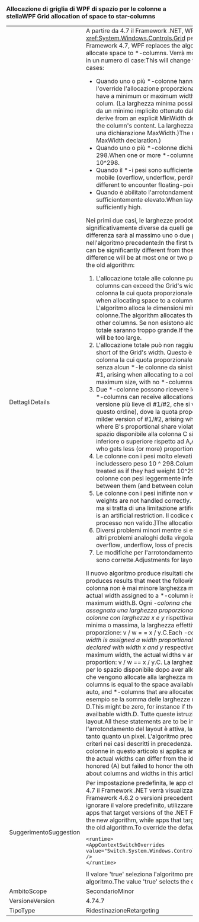 ### <a name="wpf-grid-allocation-of-space-to-star-columns"></a><span data-ttu-id="c97a5-101">Allocazione di griglia di WPF di spazio per le colonne a stella</span><span class="sxs-lookup"><span data-stu-id="c97a5-101">WPF Grid allocation of space to star-columns</span></span>

|   |   |
|---|---|
|<span data-ttu-id="c97a5-102">Dettagli</span><span class="sxs-lookup"><span data-stu-id="c97a5-102">Details</span></span>|<span data-ttu-id="c97a5-103">A partire da 4.7 il Framework .NET, WPF sostituisce l'algoritmo che <xref:System.Windows.Controls.Grid> per allocare spazio per \*-colonne.</span><span class="sxs-lookup"><span data-stu-id="c97a5-103">Starting with the .NET Framework 4.7, WPF replaces the algorithm that <xref:System.Windows.Controls.Grid> uses to allocate space to \*-columns.</span></span> <span data-ttu-id="c97a5-104">Verrà modificato l'effettiva larghezza assegnata a \*-le colonne in un numero di case:</span><span class="sxs-lookup"><span data-stu-id="c97a5-104">This will change the actual width assigned to \*-columns in a number of cases:</span></span><ul><li><span data-ttu-id="c97a5-105">Quando uno o più \*-colonne hanno anche una larghezza minima o massima che esegue l'override l'allocazione proporzionale per tale colonna.</span><span class="sxs-lookup"><span data-stu-id="c97a5-105">When one or more \*-columns also have a minimum or maximum width that overrides the proportional allocation for that colum.</span></span> <span data-ttu-id="c97a5-106">(La larghezza minima possibile derivare da una dichiarazione esplicita MinWidth o da un minimo implicito ottenuto dal contenuto della colonna.</span><span class="sxs-lookup"><span data-stu-id="c97a5-106">(The minimum width can derive from an explicit MinWidth declaration, or from an implicit minimum obtained from the column's content.</span></span> <span data-ttu-id="c97a5-107">La larghezza massima può essere definita solo in modo esplicito, da una dichiarazione MaxWidth.)</span><span class="sxs-lookup"><span data-stu-id="c97a5-107">The maximum width can only be defined explicitly, from a MaxWidth declaration.)</span></span></li><li><span data-ttu-id="c97a5-108">Quando uno o più *-colonne dichiarare un estremamente grandi *-peso, maggiore di 10 ^ 298.</span><span class="sxs-lookup"><span data-stu-id="c97a5-108">When one or more *-columns declare an extremely large *-weight, greater than 10^298.</span></span></li><li><span data-ttu-id="c97a5-109">Quando il \*-i pesi sono sufficientemente diversi che si verifichino instabilità a virgola mobile (overflow, underflow, perdita di precisione).</span><span class="sxs-lookup"><span data-stu-id="c97a5-109">When the \*-weights are sufficiently different to encounter floating-point instability (overflow, underflow, loss of precision).</span></span></li><li><span data-ttu-id="c97a5-110">Quando è abilitato l'arrotondamento del layout e il DPI effettivamente visualizzato è sufficientemente elevato.</span><span class="sxs-lookup"><span data-stu-id="c97a5-110">When layout rounding is enabled, and the effective display DPI is sufficiently high.</span></span></li></ul><span data-ttu-id="c97a5-111">Nei primi due casi, le larghezze prodotte dal nuovo algoritmo possono essere significativamente diverse da quelli generati dall'algoritmo precedente; Nell'ultimo caso, la differenza sarà al massimo uno o due pixel. Il nuovo algoritmo corregge diversi bug presente nell'algoritmo precedente:</span><span class="sxs-lookup"><span data-stu-id="c97a5-111">In the first two cases, the widths produced by the new algorithm can be significantly different from those produced by the old algorithm; in the last case, the difference will be at most one or two pixels.The new algorithm fixes several bugs present in the old algorithm:</span></span><ol><li><span data-ttu-id="c97a5-112">L'allocazione totale alle colonne può superare la larghezza della griglia.</span><span class="sxs-lookup"><span data-stu-id="c97a5-112">Total allocation to columns can exceed the Grid's width.</span></span> <span data-ttu-id="c97a5-113">Ciò può verificarsi quando si alloca spazio a una colonna la cui quota proporzionale è minore rispetto alle dimensioni minime.</span><span class="sxs-lookup"><span data-stu-id="c97a5-113">This can occur when allocating space to a column whose proportional share is less than its minimum size.</span></span> <span data-ttu-id="c97a5-114">L'algoritmo alloca le dimensioni minime, riducendo lo spazio disponibile per le altre colonne.</span><span class="sxs-lookup"><span data-stu-id="c97a5-114">The algorithm allocates the minimum size, which decreases the space available to other columns.</span></span> <span data-ttu-id="c97a5-115">Se non esistono alcun \*-le colonne a sinistra per allocare, l'allocazione totale saranno troppo grande.</span><span class="sxs-lookup"><span data-stu-id="c97a5-115">If there are no \*-columns left to allocate, the total allocation will be too large.</span></span></li><li><span data-ttu-id="c97a5-116">L'allocazione totale può non raggiungere la larghezza della griglia.</span><span class="sxs-lookup"><span data-stu-id="c97a5-116">Total allocation can fall short of the Grid's width.</span></span> <span data-ttu-id="c97a5-117">Questo è il problema doppio a #1, quando si allocare a una colonna la cui quota proporzionale è maggiore rispetto alle relative dimensioni massime, senza alcun \*-le colonne da sinistra per sfruttare la flessibilità.</span><span class="sxs-lookup"><span data-stu-id="c97a5-117">This is the dual problem to #1, arising when allocating to a column whose proportional share is greater than its maximum size, with no \*-columns left to take up the slack.</span></span></li><li><span data-ttu-id="c97a5-118">Due *-colonne possono ricevere le allocazioni ma non proporzionale al loro *-pesi.</span><span class="sxs-lookup"><span data-stu-id="c97a5-118">Two *-columns can receive allocations not proportional to their *-weights.</span></span> <span data-ttu-id="c97a5-119">Questa è una versione più lieve di #1/#2, che si verifica durante l'allocazione alle colonne \* A, B e C (in questo ordine), dove la quota proporzionale di B viola il suo vincolo min o max.</span><span class="sxs-lookup"><span data-stu-id="c97a5-119">This is a milder version of #1/#2, arising when allocating to \*-columns A, B, and C (in that order), where B's proportional share violates its min (or max) constraint.</span></span> <span data-ttu-id="c97a5-120">Come in precedenza, lo spazio disponibile alla colonna C si riduce e questa ottiene un'allocazione proporzionale inferiore o superiore rispetto ad A,</span><span class="sxs-lookup"><span data-stu-id="c97a5-120">As above, this changes the space available to column C, who gets less (or more) proportional allocation than A did,</span></span></li><li><span data-ttu-id="c97a5-121">Le colonne con i pesi molto elevati (&gt; 10 ^ 298) vengono tutti trattati come se includessero peso 10 ^ 298.</span><span class="sxs-lookup"><span data-stu-id="c97a5-121">Columns with extremely large weights (&gt; 10^298) are all treated as if they had weight 10^298.</span></span> <span data-ttu-id="c97a5-122">Le differenze proporzionali tra di esse (e tra le colonne con pesi leggermente inferiori) non vengono rispettate.</span><span class="sxs-lookup"><span data-stu-id="c97a5-122">Proportional differences between them (and between columns with slightly smaller weights) are not honored.</span></span></li><li><span data-ttu-id="c97a5-123">Le colonne con i pesi inifinte non vengono gestite correttamente.</span><span class="sxs-lookup"><span data-stu-id="c97a5-123">Columns with inifinte weights are not handled correctly.</span></span> <span data-ttu-id="c97a5-124">[In realtà non è possibile impostare un peso su infinito, ma si tratta di una limitazione artificiale.</span><span class="sxs-lookup"><span data-stu-id="c97a5-124">[Actually you can't set a weight to Infinity, but this is an artificial restriction.</span></span> <span data-ttu-id="c97a5-125">Il codice di allocazione stava tentando di gestirlo, ma in un processo non valido.]</span><span class="sxs-lookup"><span data-stu-id="c97a5-125">The allocation code was trying to handle it, but doing a bad job.]</span></span></li><li><span data-ttu-id="c97a5-126">Diversi problemi minori mentre si evita l'overflow, l'underflow, la perdita di precisione e altri problemi analoghi della virgola mobile.</span><span class="sxs-lookup"><span data-stu-id="c97a5-126">Several minor problems while avoiding overflow, underflow, loss of precision and similar floating-point issues.</span></span></li><li><span data-ttu-id="c97a5-127">Le modifiche per l'arrotondamento del layout con un DPI sufficientemente elevato non sono corrette.</span><span class="sxs-lookup"><span data-stu-id="c97a5-127">Adjustments for layout rounding are incorrect at sufficiently high DPI.</span></span></li></ol><span data-ttu-id="c97a5-128">Il nuovo algoritmo produce risultati che soddisfano i criteri seguenti: valore.</span><span class="sxs-lookup"><span data-stu-id="c97a5-128">The new algorithm produces results that meet the following criteria:A.</span></span> <span data-ttu-id="c97a5-129">L'effettiva larghezza assegnata a un \*-colonna non è mai minore larghezza minima né maggiore della larghezza massima. B.</span><span class="sxs-lookup"><span data-stu-id="c97a5-129">The actual width assigned to a \*-column is never less than its minimum width nor greater than its maximum width.B.</span></span> <span data-ttu-id="c97a5-130">Ogni <em>-colonna che non è assegnato il minimo o larghezza massima è assegnata una larghezza proporzionale al relativo <em>-peso. Precisa, se vengono dichiarate due colonne con larghezza x</em> e y</em> rispettivamente, e, se nessuna delle colonne riceve la larghezza minima o massima, la larghezza effettiva v e w assegnati alle colonne siano nella stessa proporzione: v / w = = x / y.C.</span><span class="sxs-lookup"><span data-stu-id="c97a5-130">Each <em>-column that is not assigned its minimum or maximum width is assigned a width proportional to its <em>-weight. To be precise, if two columns are declared with width x</em> and y</em> respectively, and if neither column receives its minimum or maximum width, the actual widths v and w assigned to the columns are in the same proportion: v / w == x / y.C.</span></span> <span data-ttu-id="c97a5-131">La larghezza totale allocata a &quot;proporzionale&quot; *-colonne è uguale per lo spazio disponibile dopo aver allocato alle colonne vincolate (fisso, auto, e *-le colonne che vengono allocate alla larghezza min o max).</span><span class="sxs-lookup"><span data-stu-id="c97a5-131">The total width allocated to &quot;proportional&quot; *-columns is equal to the space available after allocating to the constrained columns (fixed, auto, and *-columns that are allocated their min or max width).</span></span> <span data-ttu-id="c97a5-132">Potrebbe trattarsi di zero, ad esempio se la somma delle larghezze minime supera la larghezza availbable della griglia. D.</span><span class="sxs-lookup"><span data-stu-id="c97a5-132">This might be zero, for instance if the sum of the minimum widths exceeds the Grid's availbable width.D.</span></span> <span data-ttu-id="c97a5-133">Tutte queste istruzioni devono essere interpretati in relazione ai &quot;ideale&quot; layout.</span><span class="sxs-lookup"><span data-stu-id="c97a5-133">All these statements are to be interpreted with respect to the &quot;ideal&quot; layout.</span></span> <span data-ttu-id="c97a5-134">Quando l'arrotondamento del layout è attiva, la larghezza effettiva può differire dalla larghezza ideale tanto quanto un pixel. L'algoritmo precedente rispettata (A) ma non è riuscita rispettare gli altri criteri nei casi descritti in precedenza. Tutti gli elementi nelle colonne e larghezza delle colonne in questo articolo si applica anche a righe e altezze.</span><span class="sxs-lookup"><span data-stu-id="c97a5-134">When layout rounding is in effect, the actual widths can differ from the ideal widths by as much as one pixel.The old algorithm honored (A) but failed to honor the other criteria in the cases outlined above.Everything said about columns and widths in this article applies as well to rows and heights.</span></span>|
|<span data-ttu-id="c97a5-135">Suggerimento</span><span class="sxs-lookup"><span data-stu-id="c97a5-135">Suggestion</span></span>|<span data-ttu-id="c97a5-136">Per impostazione predefinita, le app che destinate alle versioni di .NET Framework a partire da 4.7 il Framework .NET verrà visualizzati il nuovo algoritmo, mentre le app che destinati a .NET Framework 4.6.2 o versioni precedenti verranno visualizzati l'algoritmo precedente. Per ignorare il valore predefinito, utilizzare l'impostazione di configurazione seguente:</span><span class="sxs-lookup"><span data-stu-id="c97a5-136">By default, apps that target versions of the .NET Framework starting with the .NET Framework 4.7 will see the new algorithm, while apps that target the .NET Framework 4.6.2 or earlier versions will see the old algorithm.To override the default, use the following configuration setting:</span></span><pre><code class="language-xml">&lt;runtime&gt;&#13;&#10;&lt;AppContextSwitchOverrides value=&quot;Switch.System.Windows.Controls.Grid.StarDefinitionsCanExceedAvailableSpace=true&quot; /&gt;&#13;&#10;&lt;/runtime&gt;&#13;&#10;</code></pre><span data-ttu-id="c97a5-137">Il valore 'true' seleziona l'algoritmo precedente, 'false' consente di selezionare il nuovo algoritmo.</span><span class="sxs-lookup"><span data-stu-id="c97a5-137">The value 'true' selects the old algorithm, 'false' selects the new algorithm.</span></span>|
|<span data-ttu-id="c97a5-138">Ambito</span><span class="sxs-lookup"><span data-stu-id="c97a5-138">Scope</span></span>|<span data-ttu-id="c97a5-139">Secondario</span><span class="sxs-lookup"><span data-stu-id="c97a5-139">Minor</span></span>|
|<span data-ttu-id="c97a5-140">Versione</span><span class="sxs-lookup"><span data-stu-id="c97a5-140">Version</span></span>|<span data-ttu-id="c97a5-141">4.7</span><span class="sxs-lookup"><span data-stu-id="c97a5-141">4.7</span></span>|
|<span data-ttu-id="c97a5-142">Tipo</span><span class="sxs-lookup"><span data-stu-id="c97a5-142">Type</span></span>|<span data-ttu-id="c97a5-143">Ridestinazione</span><span class="sxs-lookup"><span data-stu-id="c97a5-143">Retargeting</span></span>|

